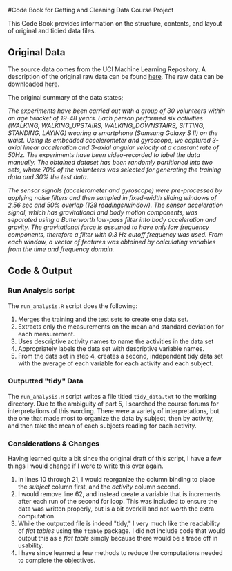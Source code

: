 #Code Book for Getting and Cleaning Data Course Project

This Code Book provides information on the structure, contents, and layout of original and tidied data files. 

## Original Data 
The source data comes from the UCI Machine Learning Repository. A description of the original raw data can be found [here](http://archive.ics.uci.edu/ml/datasets/Human+Activity+Recognition+Using+Smartphones). The raw data can be downloaded [here](http://archive.ics.uci.edu/ml/machine-learning-databases/00240/UCI%20HAR%20Dataset.zip).

The original summary of the data states;

*The experiments have been carried out with a group of 30 volunteers within an age bracket of 19-48 years. Each person performed six activities (WALKING, WALKING_UPSTAIRS, WALKING_DOWNSTAIRS, SITTING, STANDING, LAYING) wearing a smartphone (Samsung Galaxy S II) on the waist. Using its embedded accelerometer and gyroscope, we captured 3-axial linear acceleration and 3-axial angular velocity at a constant rate of 50Hz. The experiments have been video-recorded to label the data manually. The obtained dataset has been randomly partitioned into two sets, where 70% of the volunteers was selected for generating the training data and 30% the test data.*

*The sensor signals (accelerometer and gyroscope) were pre-processed by applying noise filters and then sampled in fixed-width sliding windows of 2.56 sec and 50% overlap (128 readings/window). The sensor acceleration signal, which has gravitational and body motion components, was separated using a Butterworth low-pass filter into body acceleration and gravity. The gravitational force is assumed to have only low frequency components, therefore a filter with 0.3 Hz cutoff frequency was used. From each window, a vector of features was obtained by calculating variables from the time and frequency domain.*

## Code & Output

### Run Analysis script
The `run_analysis.R` script does the following:
1. Merges the training and the test sets to create one data set.
2. Extracts only the measurements on the mean and standard deviation for each measurement. 
3. Uses descriptive activity names to name the activities in the data set
4. Appropriately labels the data set with descriptive variable names. 
5. From the data set in step 4, creates a second, independent tidy data set with the average of each variable for each activity and each subject.

### Outputted "tidy" Data 

The `run_analysis.R` script writes a file titled `tidy_data.txt` to the working directory. Due to the ambiguity of part 5, I searched the course forums for interpretations of this wording. There were a variety of interpretations, but the one that made most to organize the data by subject, then by activity, and then take the mean of each subjects reading for each activity. 

### Considerations & Changes

Having learned quite a bit since the original draft of this script, I have a few things I would change if I were to write this over again.

1. In lines 10 through 21, I would reorganize the column binding to place the *subject* column first, and the *activity* column second. 
2. I would remove line 62, and instead create a variable that is increments after each run of the second for loop. This was included to ensure the data was written properly, but is a bit overkill and not worth the extra computation.
3. While the outputted file is indeed "tidy," I very much like the readability of *flat tables* using the `ftable` package. I did not include code that would output this as a *flat table* simply because there would be a trade off in usability.
4. I have since learned a few methods to reduce the computations needed to complete the objectives.
